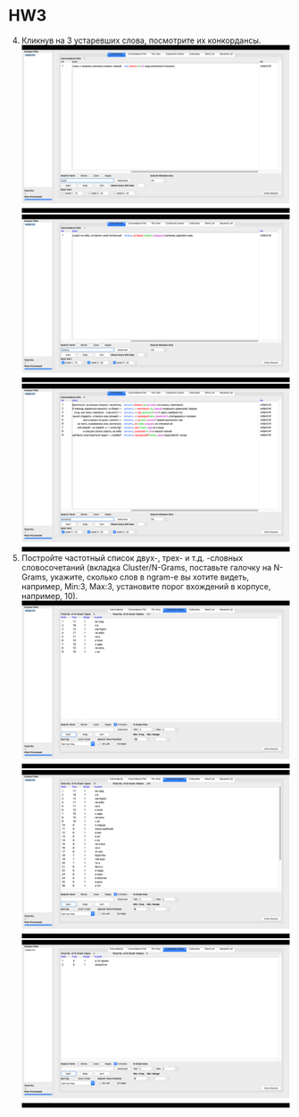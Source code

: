 # HW3
4. Кликнув на 3 устаревших слова, посмотрите их конкордансы.
![4.1.png](https://github.com/AnastasiiaChernova/HW3/blob/master/4.1.png)
![4.2.png](https://github.com/AnastasiiaChernova/HW3/blob/master/4.2.png)
![4.3.png](https://github.com/AnastasiiaChernova/HW3/blob/master/4.3.png)
5. Постройте частотный список двух-, трех- и т.д. -словных словосочетаний (вкладка Cluster/N-Grams, поставьте галочку на N-Grams, укажите, сколько слов в ngram-е вы хотите видеть, например, Min:3, Max:3, установите порог вхождений в корпусе, например, 10).
![5.1.png](https://github.com/AnastasiiaChernova/HW3/blob/master/5.1.png)
![5.2.png](https://github.com/AnastasiiaChernova/HW3/blob/master/5.2.png)
![5.3.png](https://github.com/AnastasiiaChernova/HW3/blob/master/5.3.png)
